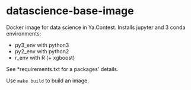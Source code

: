 # datascience-base-image

Docker image for data science in Ya.Contest. Installs jupyter and 3 conda environments:
* py3_env with python3
* py2_env with python2
* r_env with R (+ xgboost)

See *requirements.txt for a packages' details.

Use ```make build``` to build an image.
